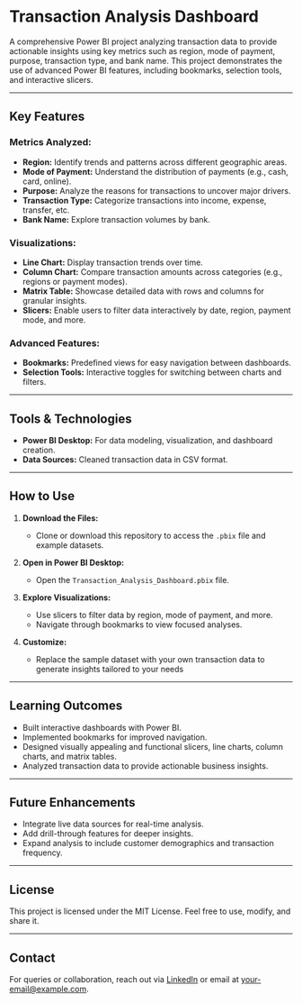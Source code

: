 # Transaction Analysis Dashboard

A comprehensive Power BI project analyzing transaction data to provide actionable insights using key metrics such as region, mode of payment, purpose, transaction type, and bank name. This project demonstrates the use of advanced Power BI features, including bookmarks, selection tools, and interactive slicers.

---

## Key Features

### Metrics Analyzed:
- **Region:** Identify trends and patterns across different geographic areas.
- **Mode of Payment:** Understand the distribution of payments (e.g., cash, card, online).
- **Purpose:** Analyze the reasons for transactions to uncover major drivers.
- **Transaction Type:** Categorize transactions into income, expense, transfer, etc.
- **Bank Name:** Explore transaction volumes by bank.

### Visualizations:
- **Line Chart:** Display transaction trends over time.
- **Column Chart:** Compare transaction amounts across categories (e.g., regions or payment modes).
- **Matrix Table:** Showcase detailed data with rows and columns for granular insights.
- **Slicers:** Enable users to filter data interactively by date, region, payment mode, and more.

### Advanced Features:
- **Bookmarks:** Predefined views for easy navigation between dashboards.
- **Selection Tools:** Interactive toggles for switching between charts and filters.

---

## Tools & Technologies
- **Power BI Desktop:** For data modeling, visualization, and dashboard creation.
- **Data Sources:** Cleaned transaction data in CSV format.

---

## How to Use

1. **Download the Files:**
   - Clone or download this repository to access the `.pbix` file and example datasets.

2. **Open in Power BI Desktop:**
   - Open the `Transaction_Analysis_Dashboard.pbix` file.

3. **Explore Visualizations:**
   - Use slicers to filter data by region, mode of payment, and more.
   - Navigate through bookmarks to view focused analyses.

4. **Customize:**
   - Replace the sample dataset with your own transaction data to generate insights tailored to your needs
---

## Learning Outcomes

- Built interactive dashboards with Power BI.
- Implemented bookmarks for improved navigation.
- Designed visually appealing and functional slicers, line charts, column charts, and matrix tables.
- Analyzed transaction data to provide actionable business insights.

---

## Future Enhancements
- Integrate live data sources for real-time analysis.
- Add drill-through features for deeper insights.
- Expand analysis to include customer demographics and transaction frequency.

---

## License
This project is licensed under the MIT License. Feel free to use, modify, and share it.

---

## Contact
For queries or collaboration, reach out via [LinkedIn](https://linkedin.com/in/your-profile) or email at your-email@example.com.
